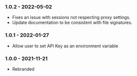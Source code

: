 ### 1.0.2 - 2022-05-02

* Fixes an issue with sessions not respecting proxy settings.
* Update documentation to be consistent with file signatures.

### 1.0.1 - 2022-01-27

* Allow user to set API Key as an environment variable

### 1.0.0 - 2021-11-21

* Rebranded
